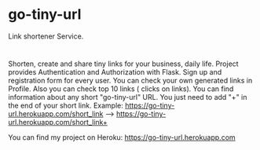 # go-tiny-url
Link shortener Service.
#
Shorten, create and share tiny links for your business, daily life.
Project provides Authentication and Authorization with Flask. Sign up and registration form for every user.
You can check your own generated links in Profile.
Also you can check top 10 links ( clicks on links).
You can find information about any short "go-tiny-url" URL. You just need to add "+" in the end of your short link.
Example: https://go-tiny-url.herokuapp.com/short_link --> https://go-tiny-url.herokuapp.com/short_link+


You can find my project on Heroku: https://go-tiny-url.herokuapp.com
